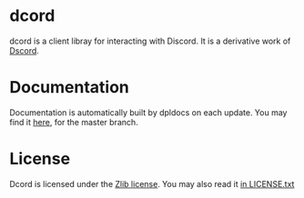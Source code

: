 # dcord
dcord is a client libray for interacting with Discord. It is a derivative work of [Dscord](https://github.com/b1naryth1ef/dscord).

# Documentation
Documentation is automatically built by dpldocs on each update. You may find it [here](https://dcord.dpldocs.info/dcord.html), for the master branch.

# License
Dcord is licensed under the [Zlib license](https://opensource.org/licenses/Zlib). You may also read it [in LICENSE.txt](https://github.com/codic12/dcord/blob/master/LICENSE.txt)
